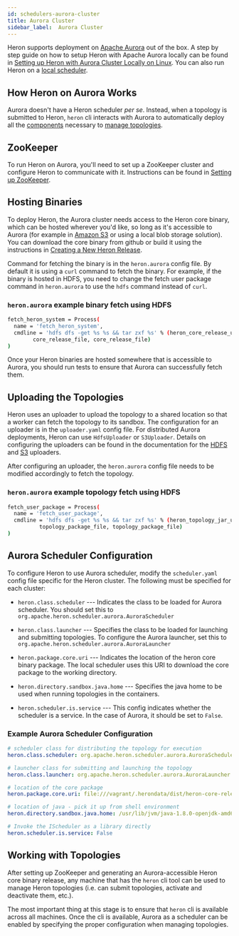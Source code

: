```yaml
---
id: schedulers-aurora-cluster
title: Aurora Cluster
sidebar_label:  Aurora Cluster
---
```

<!--
    Licensed to the Apache Software Foundation (ASF) under one
    or more contributor license agreements.  See the NOTICE file
    distributed with this work for additional information
    regarding copyright ownership.  The ASF licenses this file
    to you under the Apache License, Version 2.0 (the
    "License"); you may not use this file except in compliance
    with the License.  You may obtain a copy of the License at
      http://www.apache.org/licenses/LICENSE-2.0
    Unless required by applicable law or agreed to in writing,
    software distributed under the License is distributed on an
    "AS IS" BASIS, WITHOUT WARRANTIES OR CONDITIONS OF ANY
    KIND, either express or implied.  See the License for the
    specific language governing permissions and limitations
    under the License.
-->

Heron supports deployment on [Apache Aurora](http://aurora.apache.org/) out of
the box. A step by step guide on how to setup Heron with Apache Aurora locally 
can be found in [Setting up Heron with Aurora Cluster Locally on Linux](schedulers-aurora-local). You can also run Heron on
a [local scheduler](schedulers-local). 

## How Heron on Aurora Works

Aurora doesn't have a Heron scheduler *per se*. Instead, when a topology is
submitted to Heron, `heron` cli interacts with Aurora to automatically deploy
all the [components](heron-architecture) necessary to [manage
topologies](user-manuals-heron-cli).

## ZooKeeper

To run Heron on Aurora, you'll need to set up a ZooKeeper cluster and configure
Heron to communicate with it. Instructions can be found in [Setting up
ZooKeeper](state-managers-zookeeper).

## Hosting Binaries

To deploy Heron, the Aurora cluster needs access to the
Heron core binary, which can be hosted wherever you'd like, so long as
it's accessible to Aurora (for example in [Amazon
S3](https://aws.amazon.com/s3/) or using a local blob storage solution). You
can download the core binary from github or build it using the instructions
in [Creating a New Heron Release](compiling-overview#building-all-components).

Command for fetching the binary is in the `heron.aurora` config file. By default it is 
using a `curl` command to fetch the binary. For example, if the binary is hosted in 
HDFS, you need to change the fetch user package command in `heron.aurora` to use the 
`hdfs` command instead of `curl`.

### `heron.aurora` example binary fetch using HDFS

```bash
fetch_heron_system = Process(
  name = 'fetch_heron_system',
  cmdline = 'hdfs dfs -get %s %s && tar zxf %s' % (heron_core_release_uri, 
        core_release_file, core_release_file)
)
```

Once your Heron binaries are hosted somewhere that is accessible to Aurora, you
should run tests to ensure that Aurora can successfully fetch them.

## Uploading the Topologies

Heron uses an uploader to upload the topology to a shared location so that a worker can fetch 
the topology to its sandbox. The configuration for an uploader is in the `uploader.yaml` 
config file. For distributed Aurora deployments, Heron can use `HdfsUploader` or `S3Uploader`. 
Details on configuring the uploaders can be found in the documentation for the 
[HDFS](uploaders-hdfs) and [S3](uploaders-amazon-s3) uploaders. 

After configuring an uploader, the `heron.aurora` config file needs to be modified accordingly to 
fetch the topology. 

### `heron.aurora` example topology fetch using HDFS

```bash
fetch_user_package = Process(
  name = 'fetch_user_package',
  cmdline = 'hdfs dfs -get %s %s && tar zxf %s' % (heron_topology_jar_uri, 
          topology_package_file, topology_package_file)
)
```

## Aurora Scheduler Configuration

To configure Heron to use Aurora scheduler, modify the `scheduler.yaml`
config file specific for the Heron cluster. The following must be specified
for each cluster:

* `heron.class.scheduler` --- Indicates the class to be loaded for Aurora scheduler.
You should set this to `org.apache.heron.scheduler.aurora.AuroraScheduler`

* `heron.class.launcher` --- Specifies the class to be loaded for launching and
submitting topologies. To configure the Aurora launcher, set this to
`org.apache.heron.scheduler.aurora.AuroraLauncher`

* `heron.package.core.uri` --- Indicates the location of the heron core binary package.
The local scheduler uses this URI to download the core package to the working directory.

* `heron.directory.sandbox.java.home` --- Specifies the java home to
be used when running topologies in the containers.

* `heron.scheduler.is.service` --- This config indicates whether the scheduler
is a service. In the case of Aurora, it should be set to `False`.

### Example Aurora Scheduler Configuration

```yaml
# scheduler class for distributing the topology for execution
heron.class.scheduler: org.apache.heron.scheduler.aurora.AuroraScheduler

# launcher class for submitting and launching the topology
heron.class.launcher: org.apache.heron.scheduler.aurora.AuroraLauncher

# location of the core package
heron.package.core.uri: file:///vagrant/.herondata/dist/heron-core-release.tar.gz

# location of java - pick it up from shell environment
heron.directory.sandbox.java.home: /usr/lib/jvm/java-1.8.0-openjdk-amd64/

# Invoke the IScheduler as a library directly
heron.scheduler.is.service: False
```

## Working with Topologies

After setting up ZooKeeper and generating an Aurora-accessible Heron core binary
release, any machine that has the `heron` cli tool can be used to manage Heron
topologies (i.e. can submit topologies, activate and deactivate them, etc.).

The most important thing at this stage is to ensure that `heron` cli is available
across all machines. Once the cli is available, Aurora as a scheduler
can be enabled by specifying the proper configuration when managing topologies.
